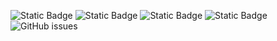 ![Static Badge](https://img.shields.io/badge/blacklists-60-000000) ![Static Badge](https://img.shields.io/badge/blacklisted-3115508-cc0000) ![Static Badge](https://img.shields.io/badge/whitelisted-2244-00CC00) ![Static Badge](https://img.shields.io/badge/streaming_blacklist-28107-000000) ![GitHub issues](https://img.shields.io/github/issues/fabriziosalmi/blacklists)

